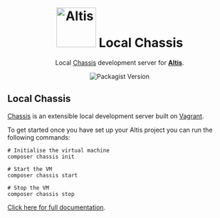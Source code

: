 <h1 align="center"><img src="https://make.hmn.md/altis/Altis-logo.svg" width="89" alt="Altis" /> Local Chassis</h1>

<p align="center">Local <a href="https://github.com/Chassis/Chassis">Chassis</a> development server for <strong><a href="https://altis-dxp.com/">Altis</a></strong>.</p>

<p align="center"><img alt="Packagist Version" src="https://img.shields.io/packagist/v/altis/local-chassis.svg"></p>

## Local Chassis

[Chassis](https://github.com/Chassis/Chassis) is an extensible local development server built on [Vagrant](https://www.vagrantup.com/). 

To get started once you have set up your Altis project you can run the following commands:

```
# Initialise the virtual machine 
composer chassis init

# Start the VM
composer chassis start

# Stop the VM
composer chassis stop
```

[Click here for full documentation](./docs).
